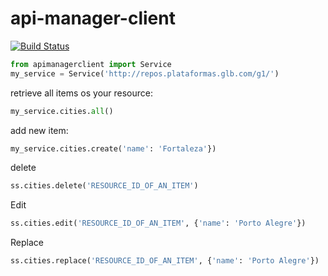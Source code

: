api-manager-client
==================

[![Build Status](https://drone.io/github.com/globoi/python-jsonschema/status.png)](https://drone.io/github.com/globoi/python-jsonschema/latest)


```python
from apimanagerclient import Service
my_service = Service('http://repos.plataformas.glb.com/g1/')
```

retrieve all items os your resource:
```python
my_service.cities.all()
```

add new item:

```python
my_service.cities.create('name': 'Fortaleza'})
```

delete
```python
ss.cities.delete('RESOURCE_ID_OF_AN_ITEM')
```

Edit
```python
ss.cities.edit('RESOURCE_ID_OF_AN_ITEM', {'name': 'Porto Alegre'})
```

Replace
```python
ss.cities.replace('RESOURCE_ID_OF_AN_ITEM', {'name': 'Porto Alegre'})
```
